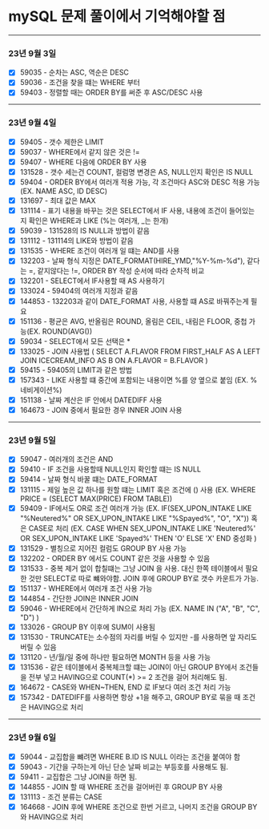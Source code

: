 # mySQL 문제 풀이에서 기억해야할 점
---
### 23년 9월 3일
- [X] 59035 - 순차는 ASC, 역순은 DESC
- [X] 59036 - 조건을 찾을 떄는 WHERE 부터
- [X] 59403 - 정렬할 때는 ORDER BY를 써준 후 ASC/DESC 사용
---
### 23년 9월 4일
- [X] 59405 - 갯수 제한은 LIMIT
- [X] 59037 - WHERE에서 같지 않은 것은 !=
- [X] 59407 - WHERE 다음에 ORDER BY 사용
- [X] 131528 - 갯수 세는건 COUNT, 컬럼명 변경은 AS, NULL인지 확인은 IS NULL
- [X] 59404 - ORDER BY에서 여러개 적용 가능, 각 조건마다 ASC와 DESC 적용 가능 (EX. NAME ASC, ID DESC)
- [X] 131697 - 최대 값은 MAX
- [X] 131114 - 표기 내용을 바꾸는 것은 SELECT에서 IF 사용, 내용에 조건이 들어있는지 확인은 WHERE과 LIKE (%는 여러개, _는 한개)
- [X] 59039 - 131528의 IS NULL과 방법이 같음
- [X] 131112 - 131114의 LIKE와 방법이 같음
- [X] 131535 - WHERE 조건이 여러개 일 떄는 AND를 사용
- [X] 132203 - 날짜 형식 지정은 DATE_FORMAT(HIRE_YMD,"%Y-%m-%d"), 같다는 =, 같지않다는 !=, ORDER BY 작성 순서에 따라 순차적 비교
- [X] 132201 - SELECT에서 IF사용할 때 AS 사용하기
- [X] 133024 - 59404의 여러개 지정과 같음
- [X] 144853 - 132203과 같이 DATE_FORMAT 사용, 사용할 떄 AS로 바꿔주는게 필요
- [X] 151136 - 평균은 AVG, 반올림은 ROUND, 올림은 CEIL, 내림은 FLOOR, 중첩 가능(EX. ROUND(AVG())
- [X] 59034 - SELECT에서 모든 선택은 *
- [X] 133025 - JOIN 사용법 ( SELECT A.FLAVOR FROM FIRST_HALF AS A LEFT JOIN ICECREAM_INFO AS B ON A.FLAVOR = B.FLAVOR )
- [X] 59415 - 59405의 LIMIT과 같은 방법
- [X] 157343 - LIKE 사용할 떄 중간에 포함되는 내용이면 %를 양 옆으로 붙임 (EX. %네비게이션%)
- [X] 151138 - 날짜 계산은 IF 안에서 DATEDIFF 사용
- [X] 164673 - JOIN 중에서 필요한 경우 INNER JOIN 사용
---
### 23년 9월 5일
- [X] 59047 - 여러개의 조건은 AND
- [X] 59410 - IF 조건을 사용할때 NULL인지 확인할 떄는 IS NULL
- [X] 59414 - 날짜 형식 바꿀 떄는 DATE_FORMAT
- [X] 131115 - 제일 높은 값 하나를 원할 떄는 LIMIT 혹은 조건에 () 사용 (EX. WHERE PRICE = (SELECT MAX(PRICE) FROM TABLE))
- [X] 59409 - IF에서도 OR로 조건 여러개 가능 (EX. IF(SEX_UPON_INTAKE LIKE "%Neutered%" OR SEX_UPON_INTAKE LIKE "%Spayed%", "O", "X")) 혹은 CASE로 처리 (EX. CASE WHEN SEX_UPON_INTAKE LIKE 'Neutered%' OR SEX_UPON_INTAKE LIKE 'Spayed%' THEN 'O' 
 ELSE 'X' END 중성화 )
- [X] 131529 - 별칭으로 지어진 컬럼도 GROUP BY 사용 가능
- [X] 132202 - ORDER BY 에서도 COUNT 같은 것을 사용할 수 있음
- [X] 131533 - 중복 제거 없이 합칠떄는 그냥 JOIN 을 사용. 대신 한쪽 테이블에서 필요한 것만 SELECT로 따로 뺴와야함. JOIN 후에 GROUP BY로 갯수 카운트가 가능.
- [X] 151137 - WHERE에서 여러개 조건 사용 가능
- [X] 144854 - 간단한 JOIN은 INNER JOIN
- [X] 59046 - WHERE에서 간단하게 IN으로 처리 가능 (EX. NAME IN ("A", "B", "C", "D") )
- [X] 133026 - GROUP BY 이후에 SUM이 사용됨
- [X] 131530 - TRUNCATE는 소수점의 자리를 버릴 수 있지만 -를 사용하면 앞 자리도 버릴 수 있음
- [X] 131120 - 년/월/일 중에 하나만 필요하면 MONTH 등을 사용 가능
- [X] 131536 - 같은 테이블에서 중복체크할 떄는 JOIN이 아닌 GROUP BY에서 조건들을 전부 넣고 HAVING으로 COUNT(*) >= 2 조건을 걸어 처리해도 됨.
- [X] 164672 - CASE와 WHEN~THEN, END 로 IF보다 여러 조건 처리 가능
- [X] 157342 - DATEDIFF를 사용하면 항상 +1을 해주고, GROUP BY로 묶을 때 조건은 HAVING으로 처리
---
### 23년 9월 6일
- [X] 59044 - 교집합을 뺴려면 WHERE B.ID IS NULL 이라는 조건을 붙여야 함
- [X] 59043 - 기간을 구하는게 아닌 단순 날짜 비교는 부등호를 사용해도 됨.
- [X] 59411 - 교집합은 그냥 JOIN을 하면 됨.
- [X] 144855 - JOIN 할 때 WHERE 조건을 걸어버린 후 GROUP BY 사용
- [X] 131113 - 조건 분류는 CASE
- [X] 164668 - JOIN 후에 WHERE 조건으로 한번 거르고, 나머지 조건을 GROUP BY와 HAVING으로 처리
